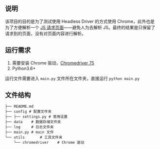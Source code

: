## 说明

该项目的目的是为了测试使用 Headless Driver 的方式使用 Chrome，此外也是为了方便解析一个 [JS 请求页面](http://txzb.miit.gov.cn/DispatchAction.do?efFormEname=POIX14&pagesize=11)——避免人为去解析 JS。最终的结果是只保留了请求到的页面，没有对页面内容进行解析。

## 运行需求

1. 需要安装 Chrome 驱动，[Chromedriver 75](https://chromedriver.storage.googleapis.com/index.html?path=75.0.3770.8/)
2. Python3.6+

运行文件需要进入 `main.py` 文件所在文件夹，直接运行 `python main.py`

## 文件结构

```
├── README.md
├── config # 配置文件夹
├── ├── settings.py	# 常用设置
├── data	# 数据存储文件夹
├── log		# 日志文件夹
├── main.py	# main 文件
└── utils		# 工具文件夹
    └── chromedriver	# Chrome 驱动
```

